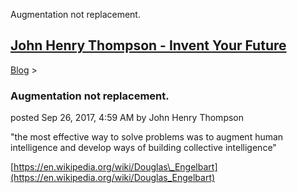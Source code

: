 Augmentation not replacement. 

[John Henry Thompson - Invent Your Future](../index.html)
---------------------------------------------------------

    

[Blog](../z-blog-1.html)‎ > ‎

### Augmentation not replacement.

posted Sep 26, 2017, 4:59 AM by John Henry Thompson

"the most effective way to solve problems was to augment human intelligence and develop ways of building collective intelligence"  

[https://en.wikipedia.org/wiki/Douglas\_Engelbart](https://en.wikipedia.org/wiki/Douglas_Engelbart)

  

  

  

